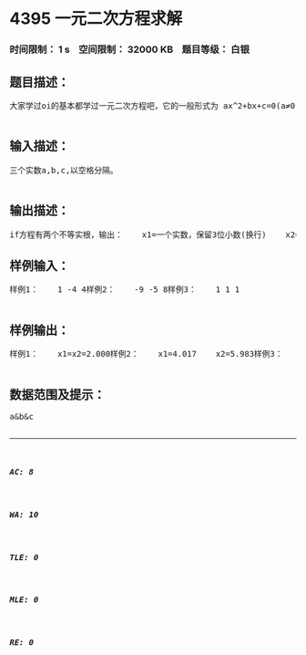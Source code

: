 # 4395 一元二次方程求解   
### 时间限制： 1 s&nbsp;&nbsp;&nbsp;&nbsp;空间限制： 32000 KB&nbsp;&nbsp;&nbsp;&nbsp;题目等级： 白银  
## 题目描述：  

<pre>
大家学过oi的基本都学过一元二次方程吧，它的一般形式为 ax^2+bx+c=0(a≠0)。先给出a,b,c,请你求x1和x2的值。(ps:若无根，直接输出Error)    ————By Edward_Tsui  

</pre>
  
  
## 输入描述：  

<pre>
三个实数a,b,c,以空格分隔。  

</pre>
  
  
## 输出描述：  

<pre>
if方程有两个不等实根，输出：    x1=一个实数，保留3位小数(换行)    x2=一个实数，保留3位小数else if方程有两个相等实数根，输出：    x1=x2=一个实数，保留3位小数else，输出    Error[都没有前缀制表符]
</pre>
  
  
## 样例输入：  

<pre>
样例1：    1 -4 4样例2：    -9 -5 8样例3：    1 1 1  

</pre>
  
  
## 样例输出：  

<pre>
样例1：    x1=x2=2.000样例2：    x1=4.017    x2=5.983样例3：    Error  

</pre>
  
  
## 数据范围及提示：  

<pre>
a&b&c<Maxdouble  

</pre>
  
  
***  

##### AC: 8  
##### WA: 10  
##### TLE: 0  
##### MLE: 0  
##### RE: 0  
